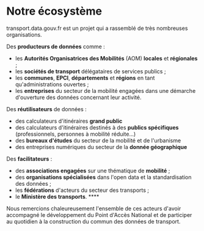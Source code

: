 # Notre écosystème

transport.data.gouv.fr est un projet qui a rassemblé de très nombreuses organisations. 

Des **producteurs de données** comme :

* les **Autorités Organisatrices des Mobilités** \(AOM\) **locales** et **régionales** ; 
* les **sociétés de transport** délégataires de services publics ;
* les **communes**, **EPCI**, **départements** et **régions** en tant qu'administrations ouvertes ;
* les **entreprises** du secteur de la mobilité engagées dans une démarche d'ouverture des données concernant leur activité.

Des **réutilisateurs** de données :

* des calculateurs d'itinéraires **grand public**
* des calculateurs d'itinéraires destinés à des **publics spécifiques** \(professionnels, personnes à mobilité réduite...\)
* des **bureaux d'études** du secteur de la mobilité et de l'urbanisme
* des entreprises numériques du secteur de la **donnée géographique** 

Des **facilitateurs** : 

* des **associations engagées** sur une thématique de **mobilité** ;
* des **organisations spécialisées** dans l'open data et la standardisation des données ;
* les **fédérations** d'acteurs du secteur des transports ;
* le **Ministère des transports**. ****

Nous remercions chaleureusement l'ensemble de ces acteurs d'avoir accompagné le développement du Point d'Accès National et de participer au quotidien à la construction du commun des données de transport.



